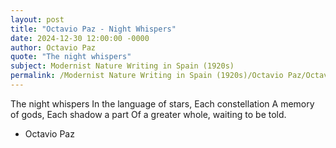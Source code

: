 ```yaml
---
layout: post
title: "Octavio Paz - Night Whispers"
date: 2024-12-30 12:00:00 -0000
author: Octavio Paz
quote: "The night whispers"
subject: Modernist Nature Writing in Spain (1920s)
permalink: /Modernist Nature Writing in Spain (1920s)/Octavio Paz/Octavio Paz - Night Whispers
---
```


The night whispers
In the language of stars,
Each constellation
A memory of gods,
Each shadow a part
Of a greater whole, waiting to be told.

- Octavio Paz
